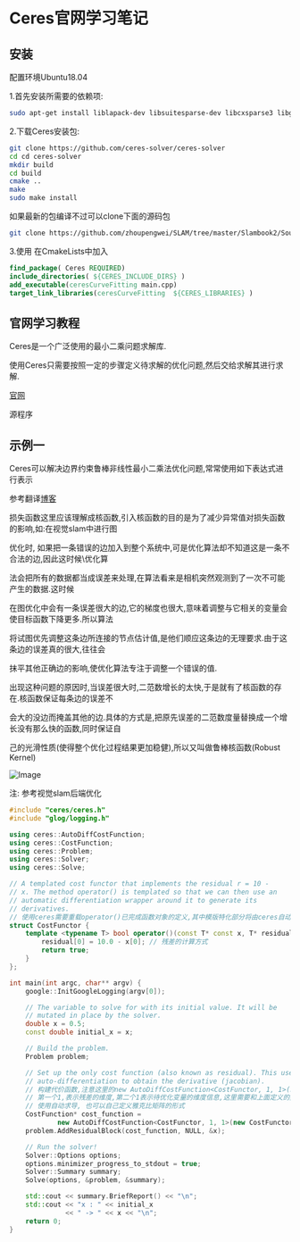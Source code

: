 # Ceres官网学习笔记

## 安装

配置环境Ubuntu18.04

1.首先安装所需要的依赖项:

```bash
sudo apt-get install liblapack-dev libsuitesparse-dev libcxsparse3 libgflags-dev libgoogle-glog-dev libgtest-dev 
```

2.下载Ceres安装包:

```bash
git clone https://github.com/ceres-solver/ceres-solver
cd cd ceres-solver
mkdir build
cd build
cmake ..
make
sudo make install
```

如果最新的包编译不过可以clone下面的源码包

```bash
git clone https://github.com/zhoupengwei/SLAM/tree/master/Slambook2/Sources/ceres-solver
```

3.使用 在CmakeLists中加入

```cmake
find_package( Ceres REQUIRED)
include_directories( ${CERES_INCLUDE_DIRS} )
add_executable(ceresCurveFitting main.cpp)
target_link_libraries(ceresCurveFitting  ${CERES_LIBRARIES} )
```



## 官网学习教程

Ceres是一个广泛使用的最小二乘问题求解库.

使用Ceres只需要按照一定的步骤定义待求解的优化问题,然后交给求解其进行求解.

[官网](http://ceres-solver.org/nnls_tutorial.html)

源程序

## 示例一

Ceres可以解决边界约束鲁棒非线性最小二乘法优化问题,常常使用如下表达式进行表示

参考翻译[博客](https://blog.csdn.net/wzheng92/article/details/79634069)

损失函数这里应该理解成核函数,引入核函数的目的是为了减少异常值对损失函数的影响,如:在视觉slam中进行图

优化时,    如果把一条错误的边加入到整个系统中,可是优化算法却不知道这是一条不合法的边,因此这时候\\优化算

法会把所有的数据都当成误差来处理,在算法看来是相机突然观测到了一次不可能产生的数据.这时候

在图优化中会有一条误差很大的边,它的梯度也很大,意味着调整与它相关的变量会使目标函数下降更多.所以算法   

将试图优先调整这条边所连接的节点估计值,是他们顺应这条边的无理要求.由于这条边的误差真的很大,往往会  

抹平其他正确边的影响,使优化算法专注于调整一个错误的值.

​		出现这种问题的原因时,当误差很大时,二范数增长的太快,于是就有了核函数的存在.核函数保证每条边的误差不

会大的没边而掩盖其他的边.具体的方式是,把原先误差的二范数度量替换成一个增长没有那么快的函数,同时保证自

己的光滑性质(使得整个优化过程结果更加稳健),所以又叫做鲁棒核函数(Robust Kernel)

![Image](https://github.com/zhoupengwei/SLAM/blob/master/img-folder/robust.png)

注: 参考视觉slam后端优化



```c++
#include "ceres/ceres.h"
#include "glog/logging.h"

using ceres::AutoDiffCostFunction;
using ceres::CostFunction;
using ceres::Problem;
using ceres::Solver;
using ceres::Solve;

// A templated cost functor that implements the residual r = 10 -
// x. The method operator() is templated so that we can then use an
// automatic differentiation wrapper around it to generate its
// derivatives.
// 使用ceres需要重载operator()已完成函数对象的定义,其中模版特化部分将由ceres自动完成
struct CostFunctor {
    template <typename T> bool operator()(const T* const x, T* residual) const {
        residual[0] = 10.0 - x[0]; // 残差的计算方式
        return true;
    }
};

int main(int argc, char** argv) {
    google::InitGoogleLogging(argv[0]);

    // The variable to solve for with its initial value. It will be
    // mutated in place by the solver.
    double x = 0.5;
    const double initial_x = x;

    // Build the problem.
    Problem problem;

    // Set up the only cost function (also known as residual). This uses
    // auto-differentiation to obtain the derivative (jacobian).
    // 构建代价函数,注意这里的new AutoDiffCostFunction<CostFunctor, 1, 1>(new CostFunctor);
    // 第一个1,表示残差的维度,第二个1表示待优化变量的维度信息,这里需要和上面定义的类中的维度信息统一,
    // 使用自动求导, 也可以自己定义雅克比矩阵的形式
    CostFunction* cost_function =
            new AutoDiffCostFunction<CostFunctor, 1, 1>(new CostFunctor);
    problem.AddResidualBlock(cost_function, NULL, &x);

    // Run the solver!
    Solver::Options options;
    options.minimizer_progress_to_stdout = true;
    Solver::Summary summary;
    Solve(options, &problem, &summary);

    std::cout << summary.BriefReport() << "\n";
    std::cout << "x : " << initial_x
              << " -> " << x << "\n";
    return 0;
}

```





















